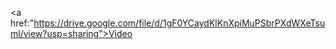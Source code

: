 <a href:"https://drive.google.com/file/d/1gF0YCaydKlKnXpiMuPSbrPXdWXeTsuml/view?usp=sharing">Video</a>

